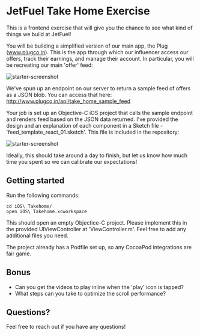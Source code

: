 # JetFuel Take Home Exercise

This is a frontend exercise that will give you the chance to see what kind of things we build at JetFuel!

You will be building a simplified version of our main app, the Plug (www.plugco.in). This is the app through which our influencer access our offers, track their earnings, and manage their account. In particular, you will be recreating our main 'offer' feed:

![starter-screenshot](https://media.giphy.com/media/TjXk3cQsBMLH6vsTEw/source.gif)

We've spun up an endpoint on our server to return a sample feed of offers as a JSON blob. You can access that here:
http://www.plugco.in/api/take_home_sample_feed

Your job is set up an Objective-C iOS project that calls the sample endpoint and renders feed based on the JSON data returned. I've provided the design and an explanation of each component in a Sketch file - 'feed_template_react_01.sketch'. This file is included in the repository:


![starter-screenshot](https://i.imgur.com/y4wuYGx.png)

Ideally, this should take around a day to finish, but let us know how much time you spent so we can calibrate our expectations!


## Getting started

Run the following commands:

```
cd iOS\ Takehome/
open iOS\ Takehome.xcworkspace
```

This should open an empty Objectice-C project. Please implement this in the provided UIViewController at 'ViewController.m'. Feel free to add any additional files you need. 

The project already has a Podfile set up, so any CocoaPod integrations are fair game. 

## Bonus

- Can you get the videos to play inline when the 'play' icon is tapped?
- What steps can you take to optimize the scroll performance? 


## Questions?

Feel free to reach out if you have any questions!
